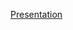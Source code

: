 [Presentation](https://onedrive.live.com/:p:/g/personal/D0C07846FD775ACA/ET8oE-wNFFZMs2VzrjFYCd0BvrThenOIjWyLzkjGYy59nw?resid=D0C07846FD775ACA!sec13283f140d4c56b36573ae315809dd&ithint=file%2Cpptx&e=qUeBbt&migratedtospo=true&redeem=aHR0cHM6Ly8xZHJ2Lm1zL3AvYy9kMGMwNzg0NmZkNzc1YWNhL0VUOG9FLXdORkZaTXMyVnpyakZZQ2QwQnZyVGhlbk9Jald5THprakdZeTU5bnc_ZT1xVWVCYnQ)
